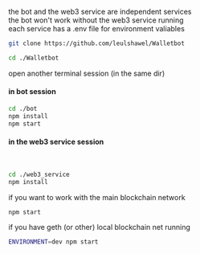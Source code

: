 the bot and the web3 service are independent services<br>
the bot won't work without the web3 service running<br>
each service has a .env file for environment valiables

```sh
git clone https://github.com/leulshawel/Walletbot
```


```sh
cd ./Walletbot
```

open another terminal session (in the same dir)

<h4>in bot session</h4>

```sh
cd ./bot
npm install
npm start
```

<h4>in the web3 service session</h4><br>

```sh
cd ./web3_service
npm install
```

if you want to work with the main blockchain network

```sh
npm start
```
if you have geth (or other) local blockchain net running

```sh
ENVIRONMENT=dev npm start
```